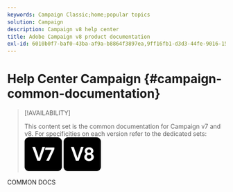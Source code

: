 ```yaml
---
keywords: Campaign Classic;home;popular topics
solution: Campaign
description: Campaign v8 help center
title: Adobe Campaign v8 product documentation
exl-id: 6010b0f7-baf0-43ba-af9a-b8864f3897ea,9ff16fb1-d3d3-44fe-9016-15abffdbc74e
---
```

# Help Center Campaign {#campaign-common-documentation}

>[!AVAILABILITY]
>
> This content set is the common documentation for Campaign v7 and v8. For specificities on each version refer to the dedicated sets: ![](assets/v7-icon.png) ![](assets/v8-icon.png)

COMMON DOCS
